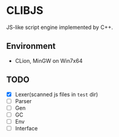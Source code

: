 # CLIBJS

JS-like script engine implemented by C++.

## Environment

- CLion, MinGW on Win7x64

## TODO

- [x] Lexer\(scanned js files in `test` dir\)
- [ ] Parser
- [ ] Gen
- [ ] GC
- [ ] Env
- [ ] Interface